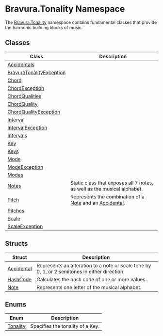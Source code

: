# Bravura.Tonality Namespace

The [Bravura.Tonality](./Bravura.Tonality.md) namespace contains fundamental classes that provide the harmonic building blocks of music.

## Classes
| Class | Description |
| --- | --- |
| [Accidentals](./Accidentals.md) | |
| [BravuraTonalityException](./BravuraTonalityException.md) | |
| [Chord](./Chord.md) | |
| [ChordException](./ChordException.md) | |
| [ChordQualities](./ChordQualities.md) | |
| [ChordQuality](./ChordQuality.md) | |
| [ChordQualityException](./ChordQualityException.md) | |
| [Interval](./Interval.md) | |
| [IntervalException](./IntervalException.md) | |
| [Intervals](./Intervals.md) | |
| [Key](./Key.md) | |
| [Keys](./Keys.md) | |
| [Mode](./Mode.md) | |
| [ModeException](./ModeException.md) | |
| [Modes](./Modes.md) | |
| [Notes](./Notes.md) | Static class that exposes all 7 notes, as well as the musical alphabet. |
| [Pitch](./Pitch.md) | Represents the combination of a [Note](./Note.md) and an [Accidental](./Accidental.md). |
| [Pitches](./Pitches.md) | |
| [Scale](./Scale) | |
| [ScaleException](./ScaleException.md) | |

## Structs
| Struct | Description |
| --- | --- |
| [Accidental](./Accidental.md) | Represents an alteration to a note or scale tone by 0, 1, or 2 semitones in either direction. |
| [HashCode](./HashCode.md) | Calculates the hash code of one or more values. |
| [Note](./Note.md) | Represents one letter of the musical alphabet. |

## Enums
| Enum | Description |
| --- | --- |
| [Tonality](./Tonality.md) | Specifies the tonality of a Key. |
